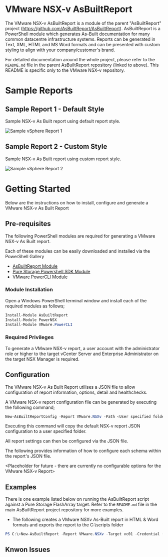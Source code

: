# VMware NSX-v AsBuiltReport

The VMware NSX-v AsBuiltReport is a module of the parent "AsBuiltReport" project (https://github.com/AsBuiltReport/AsBuiltReport). AsBuiltReport is a PowerShell module which generates As-Built documentation for many common datacentre infrastructure systems. Reports can be generated in Text, XML, HTML and MS Word formats and can be presented with custom styling to align with your company/customer's brand.

For detailed documentation around the whole project, please refer to the `README.md` file in the parent AsBuiltReport repository (linked to above). This README is specific only to the VMware NSX-v repository.

# Sample Reports

## Sample Report 1 - Default Style
Sample NSX-v As Built report using default report style.

![Sample vSphere Report 1](https://github.com/AsBuiltReport/AsBuiltReport.VMware.vSphere/blob/master/Samples/Sample_NSXv_Report_1.png "Sample NSX-v Report 1")

## Sample Report 2 - Custom Style
Sample NSX-v As Built report using custom report style.

![Sample vSphere Report 2](https://github.com/AsBuiltReport/AsBuiltReport.VMware.vSphere/blob/master/Samples/Sample_NSXv_Report_2.png "Sample NSX-v Report 2")

# Getting Started

Below are the instructions on how to install, configure and generate a VMware NSX-v As Built Report

## Pre-requisites
The following PowerShell modules are required for generating a VMware NSX-v As Built report.

Each of these modules can be easily downloaded and installed via the PowerShell Gallery 

- [AsBuiltReport Module](https://www.powershellgallery.com/packages/AsBuiltReport/)
- [Pure Storage Powershell SDK Module](https://www.powershellgallery.com/packages/PowerNSX/)
- [VMware PowerCLI Module](https://www.powershellgallery.com/packages/VMware.PowerCLI/)

### Module Installation

Open a Windows PowerShell terminal window and install each of the required modules as follows;
```powershell
Install-Module AsBuiltReport
Install-Module PowerNSX
Install-Module VMware.PowerCLI
```

### Required Privileges

To generate a VMware NSX-v report, a user account with the administrator role or higher to the target vCenter Server and Enterprise Administrator on the target NSX Manager is required.

## Configuration

The VMware NSX-v As Built Report utilises a JSON file to allow configuration of report information, options, detail and healthchecks.

A VMware NSX-v report configuration file can be generated by executing the following command;
```powershell
New-AsBuiltReportConfig -Report VMware.NSXv -Path <User specified folder> -Name <Optional>
```

Executing this command will copy the default NSX-v report JSON configuration to a user specified folder.

All report settings can then be configured via the JSON file.

The following provides information of how to configure each schema within the report's JSON file.

<Placeholder for future - there are currently no configurable options for the VMware NSX-v Report>


## Examples
There is one example listed below on running the AsBuiltReport script against a Pure Storage FlashArray target. Refer to the `README.md` file in the main AsBuiltReport project repository for more examples.

- The following creates a VMware NSXv As-Built report in HTML & Word formats and exports the report to the C:\scripts folder
```powershell
PS C:\>New-AsBuiltReport -Report VMware.NSXv -Target vc01 -Credential (Get-Credential) -Format HTML,Word -OutputPath C:\Scripts
```

## Knwon Issues
